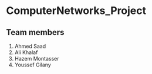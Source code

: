 # ComputerNetworks_Project
## Team members
1. Ahmed Saad
2. Ali Khalaf
3. Hazem Montasser
4. Youssef Gilany



